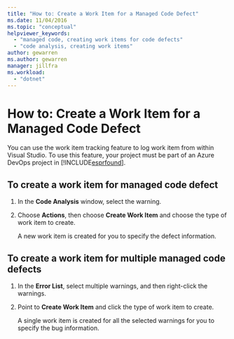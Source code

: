 ```yaml
---
title: "How to: Create a Work Item for a Managed Code Defect"
ms.date: 11/04/2016
ms.topic: "conceptual"
helpviewer_keywords:
  - "managed code, creating work items for code defects"
  - "code analysis, creating work items"
author: gewarren
ms.author: gewarren
manager: jillfra
ms.workload:
  - "dotnet"
---
```

# How to: Create a Work Item for a Managed Code Defect

You can use the work item tracking feature to log work item from within Visual Studio. To use this feature, your project must be part of an Azure DevOps project in [!INCLUDE[esprfound](../code-quality/includes/esprfound_md.md)].

## To create a work item for managed code defect

1. In the **Code Analysis** window, select  the warning.

2. Choose **Actions**, then choose **Create Work Item** and choose the type of work item to create.

     A new work item is created for you to specify the defect information.

## To create a work item for multiple managed code defects

1. In the **Error List**, select multiple warnings, and then right-click the warnings.

2. Point to **Create Work Item** and click the type of work item to create.

     A single work item is created for all the selected warnings for you to specify the bug information.